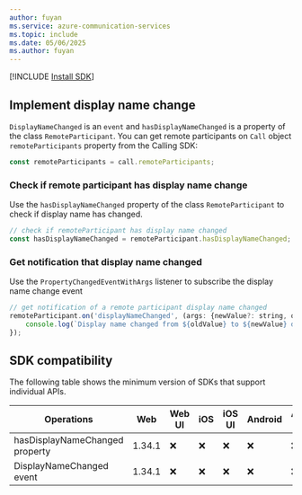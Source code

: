 ```yaml
---
author: fuyan
ms.service: azure-communication-services
ms.topic: include
ms.date: 05/06/2025
ms.author: fuyan
---
```

[!INCLUDE [Install SDK](../install-sdk/install-sdk-web.md)]

## Implement display name change

`DisplayNameChanged` is an `event` and `hasDisplayNameChanged` is a property of the class `RemoteParticipant`. You can get remote participants on `Call` object `remoteParticipants` property from the Calling SDK:

```js
const remoteParticipants = call.remoteParticipants;
```

### Check if remote participant has display name change

Use the `hasDisplayNameChanged` property of the class `RemoteParticipant` to check if display name has changed. 

```js
// check if remoteParticipant has display name changed
const hasDisplayNameChanged = remoteParticipant.hasDisplayNameChanged;
```

### Get notification that display name changed

Use the `PropertyChangedEventWithArgs` listener to subscribe the display name change event

```js
// get notification of a remote participant display name changed
remoteParticipant.on('displayNameChanged', (args: {newValue?: string, oldValue?: string, reason?: DisplayNameChangedReason}) => {
    console.log(`Display name changed from ${oldValue} to ${newValue} due to ${reason}`);
});
```

## SDK compatibility

The following table shows the minimum version of SDKs that support individual APIs.

| Operations | Web | Web UI | iOS | iOS UI | Android | Android UI | Windows | 
|-------------|-----|--------|-----|--------|---------|------------|---------|
|hasDisplayNameChanged property |1.34.1|❌|❌|❌|❌|❌|❌|
|DisplayNameChanged event |1.34.1|❌|❌|❌|❌|❌|❌|


